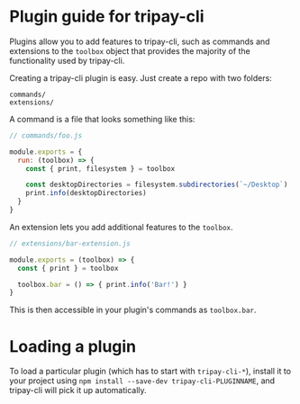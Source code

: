 # Plugin guide for tripay-cli

Plugins allow you to add features to tripay-cli, such as commands and
extensions to the `toolbox` object that provides the majority of the functionality
used by tripay-cli.

Creating a tripay-cli plugin is easy. Just create a repo with two folders:

```
commands/
extensions/
```

A command is a file that looks something like this:

```js
// commands/foo.js

module.exports = {
  run: (toolbox) => {
    const { print, filesystem } = toolbox

    const desktopDirectories = filesystem.subdirectories(`~/Desktop`)
    print.info(desktopDirectories)
  }
}
```

An extension lets you add additional features to the `toolbox`.

```js
// extensions/bar-extension.js

module.exports = (toolbox) => {
  const { print } = toolbox

  toolbox.bar = () => { print.info('Bar!') }
}
```

This is then accessible in your plugin's commands as `toolbox.bar`.

# Loading a plugin

To load a particular plugin (which has to start with `tripay-cli-*`),
install it to your project using `npm install --save-dev tripay-cli-PLUGINNAME`,
and tripay-cli will pick it up automatically.
